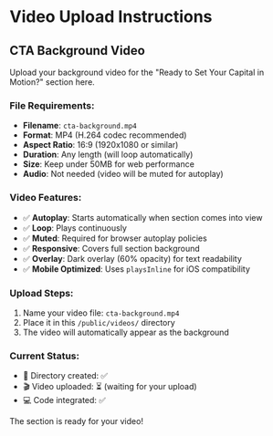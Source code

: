 # Video Upload Instructions

## CTA Background Video

Upload your background video for the "Ready to Set Your Capital in Motion?" section here.

### File Requirements:
- **Filename**: `cta-background.mp4`
- **Format**: MP4 (H.264 codec recommended)
- **Aspect Ratio**: 16:9 (1920x1080 or similar)
- **Duration**: Any length (will loop automatically)
- **Size**: Keep under 50MB for web performance
- **Audio**: Not needed (video will be muted for autoplay)

### Video Features:
- ✅ **Autoplay**: Starts automatically when section comes into view
- ✅ **Loop**: Plays continuously 
- ✅ **Muted**: Required for browser autoplay policies
- ✅ **Responsive**: Covers full section background
- ✅ **Overlay**: Dark overlay (60% opacity) for text readability
- ✅ **Mobile Optimized**: Uses `playsInline` for iOS compatibility

### Upload Steps:
1. Name your video file: `cta-background.mp4`
2. Place it in this `/public/videos/` directory
3. The video will automatically appear as the background

### Current Status:
- 📁 Directory created: ✅
- 🎬 Video uploaded: ⏳ (waiting for your upload)
- 💻 Code integrated: ✅

The section is ready for your video!
